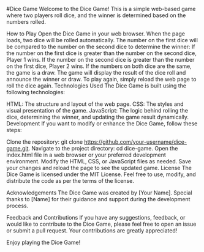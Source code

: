 #Dice Game
Welcome to the Dice Game! This is a simple web-based game where two players roll dice, and the winner is determined based on the numbers rolled.

How to Play
Open the Dice Game in your web browser.
When the page loads, two dice will be rolled automatically.
The number on the first dice will be compared to the number on the second dice to determine the winner:
If the number on the first dice is greater than the number on the second dice, Player 1 wins.
If the number on the second dice is greater than the number on the first dice, Player 2 wins.
If the numbers on both dice are the same, the game is a draw.
The game will display the result of the dice roll and announce the winner or draw.
To play again, simply reload the web page to roll the dice again.
Technologies Used
The Dice Game is built using the following technologies:

HTML: The structure and layout of the web page.
CSS: The styles and visual presentation of the game.
JavaScript: The logic behind rolling the dice, determining the winner, and updating the game result dynamically.
Development
If you want to modify or enhance the Dice Game, follow these steps:

Clone the repository: git clone https://github.com/your-username/dice-game.git.
Navigate to the project directory: cd dice-game.
Open the index.html file in a web browser or your preferred development environment.
Modify the HTML, CSS, or JavaScript files as needed.
Save your changes and reload the page to see the updated game.
License
The Dice Game is licensed under the MIT License. Feel free to use, modify, and distribute the code as per the terms of the license.

Acknowledgements
The Dice Game was created by [Your Name]. Special thanks to [Name] for their guidance and support during the development process.

Feedback and Contributions
If you have any suggestions, feedback, or would like to contribute to the Dice Game, please feel free to open an issue or submit a pull request. Your contributions are greatly appreciated!

Enjoy playing the Dice Game!
